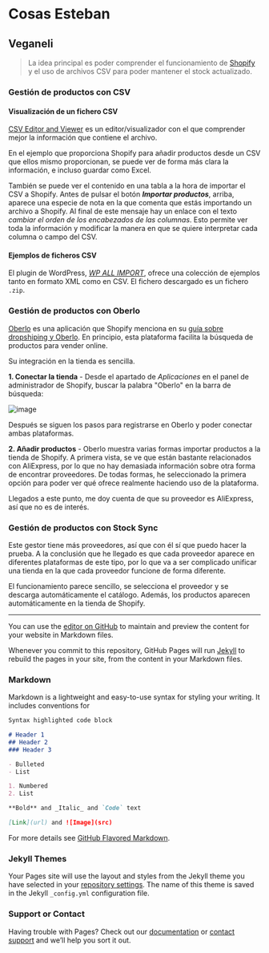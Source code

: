 # Cosas Esteban

## Veganeli

> La idea principal es poder comprender el funcionamiento de [Shopify][shopifyurl] y el uso de archivos CSV para poder mantener el stock actualizado.

### Gestión de productos con CSV

#### Visualización de un fichero CSV

[CSV Editor and Viewer][CSVurl] es un editor/visualizador con el que comprender mejor la información que contiene el archivo.

En el ejemplo que proporciona Shopify para añadir productos desde un CSV que ellos mismo proporcionan, se puede ver de forma más clara la información, e incluso guardar como Excel.

También se puede ver el contenido en una tabla a la hora de importar el CSV a Shopify. Antes de pulsar el botón ***Importar productos***, arriba, aparece una especie de nota en la que comenta que estás importando un archivo a Shopify. Al final de este mensaje hay un enlace con el texto *cambiar el orden de los encabezados de las columnas*. Esto permite ver toda la información y modificar la manera en que se quiere interpretar cada columna o campo del CSV.

#### Ejemplos de ficheros CSV

El plugin de WordPress, [*WP ALL IMPORT*][WPurl], ofrece una colección de ejemplos tanto en formato XML como en CSV. El fichero descargado es un fichero `.zip`.

### Gestión de productos con Oberlo

[Oberlo][Oberlourl] es una aplicación que Shopify menciona en su [guía sobre dropshiping y Oberlo][guiadropshipinoberlogurl]. En principio, esta plataforma facilita la búsqueda de productos para vender online.

Su integración en la tienda es sencilla.

**1. Conectar la tienda** - Desde el apartado de *Aplicaciones* en el panel de administrador de Shopify, buscar la palabra "Oberlo" en la barra de búsqueda:

![image](https://user-images.githubusercontent.com/32059653/111033132-00a3a580-8410-11eb-88ef-c22d384456e8.png)

Después se siguen los pasos para registrarse en Oberlo y poder conectar ambas plataformas.

**2. Añadir productos** - Oberlo muestra varias formas importar productos a la tienda de Shopify. A primera vista, se ve que están bastante relacionados con AliExpress, por lo que no hay demasiada información sobre otra forma de encontrar proveedores. De todas formas, he seleccionado la primera opción para poder ver qué ofrece realmente haciendo uso de la plataforma.

Llegados a este punto, me doy cuenta de que su proveedor es AliExpress, así que no es de interés.

### Gestión de productos con Stock Sync

Este gestor tiene más proveedores, así que con él sí que puedo hacer la prueba. A la conclusión que he llegado es que cada proveedor aparece en diferentes plataformas de este tipo, por lo que va a ser complicado unificar una tienda en la que cada proveedor funcione de forma diferente.

El funcionamiento parece sencillo, se selecciona el proveedor y se descarga automáticamente el catálogo. Además, los productos aparecen automáticamente en la tienda de Shopify.

- - -

You can use the [editor on GitHub](https://github.com/eas45/eas45.github.io/edit/main/README.md) to maintain and preview the content for your website in Markdown files.

Whenever you commit to this repository, GitHub Pages will run [Jekyll](https://jekyllrb.com/) to rebuild the pages in your site, from the content in your Markdown files.

### Markdown

Markdown is a lightweight and easy-to-use syntax for styling your writing. It includes conventions for

```markdown
Syntax highlighted code block

# Header 1
## Header 2
### Header 3

- Bulleted
- List

1. Numbered
2. List

**Bold** and _Italic_ and `Code` text

[Link](url) and ![Image](src)
```

For more details see [GitHub Flavored Markdown](https://guides.github.com/features/mastering-markdown/).

### Jekyll Themes

Your Pages site will use the layout and styles from the Jekyll theme you have selected in your [repository settings](https://github.com/eas45/eas45.github.io/settings). The name of this theme is saved in the Jekyll `_config.yml` configuration file.

### Support or Contact

Having trouble with Pages? Check out our [documentation](https://docs.github.com/categories/github-pages-basics/) or [contact support](https://support.github.com/contact) and we’ll help you sort it out.


[shopifyurl]: https://www.shopify.es/prueba-gratis?&term=shopify&Network=Search&SiteTarget=&mt=e&adid=284664788774&adpos=&CampaignId=1338883573&gclid=CjwKCAiA4rGCBhAQEiwAelVti9rdmBRP6VYkFJfYtJ9P40KZDarnsll1_wLo3dSnloecpYwK74ijIRoCtMsQAvD_BwE&gclsrc=aw.ds
[CSVurl]: https://www.convertcsv.com/csv-viewer-editor.htm
[WPurl]: https://www.wpallimport.com/documentation/woocommerce/example-files/
[Oberlourl]: https://www.oberlo.es/
[guiadropshipinoberlogurl]: https://help.shopify.com/es/manual/products/dropshipping/oberlo

